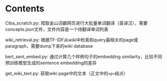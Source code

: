 # Contents
Ciba_scratch.py: 爬取金山词霸网页进行大批量单词翻译（英译汉），需要concepts.json文件，文件内容是一个待翻译单词列表

wiki_retrieval.py: 根据TF-IDF从wiki中检索和query最相关的page或paragraph，需要dump下来的wiki database

bert_sent_embed.py: 通过计算几个样例句子的embedding similarity，比较不同预训练模型生成的sentence embedding的差异

get_wiki_text.py: 获取wiki page中的文本（正文中的``<p>``结点）